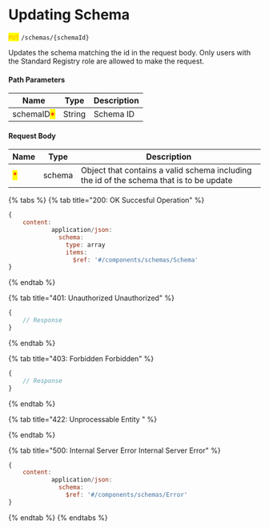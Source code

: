 # Updating Schema

<mark style="color:orange;">`PUT`</mark> `/schemas/{schemaId}`

Updates the schema matching the id in the request body. Only users with the Standard Registry role are allowed to make the request.

#### Path Parameters

| Name                                       | Type   | Description |
| ------------------------------------------ | ------ | ----------- |
| schemaID<mark style="color:red;">\*</mark> | String | Schema ID   |

#### Request Body

| Name                               | Type   | Description                                                                             |
| ---------------------------------- | ------ | --------------------------------------------------------------------------------------- |
| <mark style="color:red;">\*</mark> | schema | Object that contains a valid schema including the id of the schema that is to be update |

{% tabs %}
{% tab title="200: OK Succesful Operation" %}
```javascript
{
    content:
            application/json:
              schema:
                type: array
                items:
                  $ref: '#/components/schemas/Schema'
}
```
{% endtab %}

{% tab title="401: Unauthorized Unauthorized" %}
```javascript
{
    // Response
}
```
{% endtab %}

{% tab title="403: Forbidden Forbidden" %}
```javascript
{
    // Response
}
```
{% endtab %}

{% tab title="422: Unprocessable Entity " %}

{% endtab %}

{% tab title="500: Internal Server Error Internal Server Error" %}
```javascript
{
    content:
            application/json:
              schema:
                $ref: '#/components/schemas/Error'
}
```
{% endtab %}
{% endtabs %}
